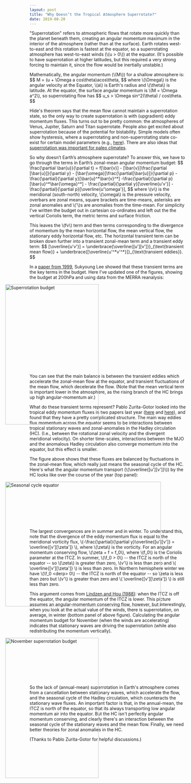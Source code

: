 ```yaml
---
layout: post
title: "Why Doesn’t the Tropical Atmosphere Superrotate?"
date: 2019-08-20
---
```


<p>"Superrotation" refers to atmospheric flows that rotate more quickly than the planet beneath them, creating an angular momentum maximum in the interior of the atmosphere (rather than at the surface). Earth rotates west-to-east and this rotation is fastest at the equator, so a superrotating atmosphere has west-to-east winds (\(u > 0\)) at the equator. (It's possible to have superrotation at higher latitudes, but this required a very strong forcing to maintain it, since the flow would be inertially unstable.)

<p>Mathematically, the angular momentum (\(M\)) for a shallow atmosphere is:
$$
M = (u + \Omega a cos\theta)acos\theta,
$$
where \(\Omega\) is the angular velocity at the Equator, \(a\) is Earth's radius and \(\theta\) is latitude. At the equator, the surface angular momentum is \(M = \Omega a^2\), so superrotating flow has 
$$
u_s > \Omega sin^2(\theta) / cos\theta.
$$</p>

<p>Hide's theorem says that the mean flow cannot maintain a superrotation state, so the only way to create superrotation is with (upgradient) eddy momentum fluxes. This turns out to be pretty common: the atmospheres of Venus, Jupiter, Saturn and Titan superrotate. People also get excited about superrotation because of the potential for bistability. Simple models often show hysteresis, where a superrotating and non-superrotating state co-exist for certain model parameters (e.g., <a href="https://journals.ametsoc.org/doi/abs/10.1175/1520-0469%281993%29050%3C1211%3AESAMOT%3E2.0.CO%3B2">here</a>). There are also ideas that <a href="https://agupubs.onlinelibrary.wiley.com/doi/full/10.1029/2008PA001652">superrotation was important for paleo climates</a>.</p>

<p>So why doesn’t Earth’s atmosphere superrotate? To answer this, we have to go through the terms in Earth’s zonal-mean angular momentum budget:
$$
\frac{\partial \bar{u}}{\partial t} = f[\bar{v}] - [\bar{v}]\frac{\partial [\bar{u}]}{\partial y} - [\bar{\omega}]\frac{\partial[\bar{u}]}{\partial p} - \frac{\partial}{\partial y}[\bar{u}^*\bar{v}^*] -\frac{\partial}{\partial p}[\bar{u}^*\bar{\omega}^*] - \frac{\partial}{\partial y}[\overline{u'v'}] - \frac{\partial}{\partial p}[\overline{u'\omega'}],
$$
where \(v\) is the meridional (south-north) velocity, \(\omega\) is the pressure velocity, overbars are zonal means, square brackets are time-means, asterisks are zonal anomalies and \('\)s are anomalies from the time-mean. For simplicity I've written the budget out in cartesian co-ordinates and left out the the vertical Coriolis term, the metric terms and surface friction.</p>

<p>This leaves the \(fv\) term and then terms corresponding to the divergence of momentum by the mean horizontal flow, the mean vertical flow, the stationary eddy horizontal flow, etc. The horizontal transient term can be broken down further into a transient zonal-mean term and a transient eddy term:
$$
[\overline{u'v'}] = \underbrace{\overline{[u'][v']}}_{\text{transient mean flow}} + \underbrace{[\overline{u'^*v'^*}]}_{\text{transient eddies}}.
$$</p>

<p>In a <a href="http://www.meteo.psu.edu/~sxl31/papers/Lee99.pdf">paper from 1999</a>, Sukyoung Lee showed that these transient terms are the key terms in the budget. Here I've updated one of the figures, showing the budget at 200hPa and using data from the MERRA reanalysis:</p>
<img src="http://nicklutsko.github.io/notes/images/annual_mean_superrotation_budget.png" alt="Superrotation budget" style="position:absolute; left:150px; width:300px;height:450px;" class="center">
<br /><br /><br /><br /><br /><br /><br /><br /><br /><br /><br /><br /><br /><br /><br /><br />

<p>You can see that the main balance is between the transient eddies which accelerate the zonal-mean flow at the equator, and transient fluctuations of the mean flow, which decelerate the flow. (Note that the mean vertical term is important lower in the atmosphere, as the rising branch of the HC brings up high angular-momentum air.)</p>

<p>What do these transient terms represent? Pablo Zurita-Gotor looked into the tropical eddy momentum fluxes in two papers last year (<a href="https://journals.ametsoc.org/doi/full/10.1175/JAS-D-18-0297.1">here</a> and <a href="https://journals.ametsoc.org/doi/full/10.1175/JAS-D-18-0304.1">here</a>), and found that they have a pretty complicated structure. The main way eddies flux momentum across the equator seems to be interactions between tropical stationary waves and zonal-anomalies in the Hadley circulation (HC). (I.e., between the rotational zonal velocity and the divergent meridional velocity). On shorter time-scales, interactions between the MJO and the anomalous Hadley circulation also converge momentum into the equator, but this effect is smaller.</p> 

<p>The figure above shows that these fluxes are balanced by fluctuations in the zonal-mean flow, which really just means the seasonal cycle of the HC. Here's what the angular momentum transport (\(\overline{[u'][v']}\)) by the HC looks like over the course of the year (top panel):</p> 

<img src="http://nicklutsko.github.io/notes/images/seasonal_cycles_equator.png" alt="Seasonal cycle equator" style="position:absolute; left:150px; width:500px;height:400px;" class="center">
<br /><br /><br /><br /><br /><br /><br /><br />

<p>The largest convergences are in summer and in winter. To understand this, note that the divergence of the eddy momentum flux is equal to the meridional vorticity flux, \(-\frac{\partial}{\partial y}\overline{[u'][v']} = \overline{[v'][\zeta']} \), where \(\zeta\) is the vorticity. For an angular momentum conserving flow, \(\zeta + f = f_0\), where \(f_0\) is the Coriolis parameter at the ITCZ. In summer, \(\f_0 > 0\) -- the ITCZ is north of the equator -- so \(\zeta\) is greater than zero, \(v'\) is less than zero and \( \overline{[v'][\zeta']} \) is less than zero. In Northern hemisphere winter we have \(\f_0 &lt;derp> 0\) -- the ITCZ is north of the equator -- so \zeta is less than zero but \(v'\) is greater than zero and \( \overline{[v'][\zeta']} \) is still less than zero.</p>

<p> This argument comes from <a href="https://journals.ametsoc.org/doi/pdf/10.1175/1520-0469%281988%29045%3C2416%3AHCFZAH%3E2.0.CO%3B2">Lindzen and Hou (1988)</a>: when the ITCZ is off the equator, the angular momentum of the ITCZ is lower. This picture assumes an angular-momentum conserving flow, however, but interestingly, when you look at the actual value of the winds, there is superrotation, on average, in winter (bottom panel of above figure). Calculating the angular momentum budget for November (when the winds are accelerating) indicates that stationary waves are driving the superrotation (while also redistributing the momentum vertically). </p> 
<img src="http://nicklutsko.github.io/notes/images/November_superrotation_budget.png" alt="November superrotation budget" style="position:absolute; left:150px; width:300px;height:450px;" class="center">
<br /><br /><br /><br /><br /><br /><br /><br />

<p>So the lack of (annual-mean) superrotation in Earth's atmosphere comes from a cancellation between stationary waves, which accelerate the flow, and the seasonal cycle of the Hadley circulation, which counteracts the stationary wave fluxes. An important factor is that, in the annual-mean, the ITCZ is north of the equator, so that its always transporting low angular momentum air into the equator. But the HC isn't perfectly angular momentum conserving, and clearly there's an interaction between the seasonal cycle of the stationary waves and the mean flow. Finally, we need better theories for zonal anomalies in the HC.</p> 

<p>(Thanks to Pablo Zurita-Gotor for helpful discussions.)</p>

